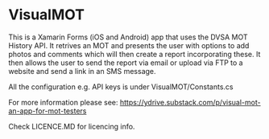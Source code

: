 # VisualMOT

This is a Xamarin Forms (iOS and Android) app that uses the DVSA MOT History API. It retrives an MOT and presents the user with options to add photos and comments which will then create a report incorporating these. It then allows the user to send the report via email or upload via FTP to a website and send a link in an SMS message.

All the configuration e.g. API keys is under VisualMOT/Constants.cs

For more information please see:
https://ydrive.substack.com/p/visual-mot-an-app-for-mot-testers

Check LICENCE.MD for licencing info.
